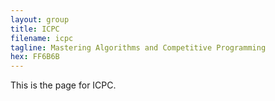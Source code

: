 ```yaml
---
layout: group
title: ICPC
filename: icpc
tagline: Mastering Algorithms and Competitive Programming
hex: FF6B6B
---
```

This is the page for ICPC.

